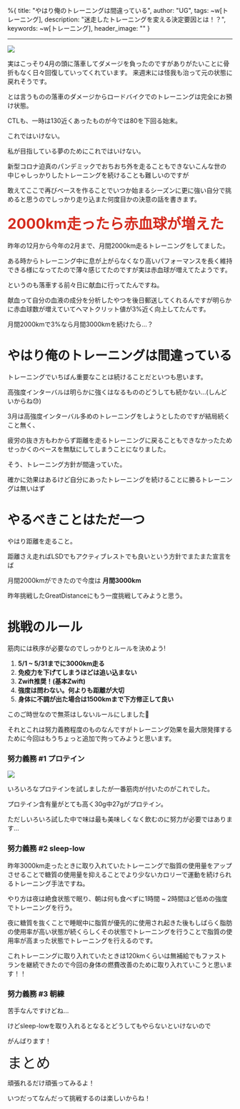 %{
  title: "やはり俺のトレーニングは間違っている",
  author: "UG",
  tags: ~w[トレーニング],
  description: "迷走したトレーニングを変える決定要因とは！？",
  keywords: ~w[トレーニング],
  header_image: ""
}

---
[![](https://1.bp.blogspot.com/-6NV6DZWU-7A/XpmypYb55OI/AAAAAAAAI_g/cJpF7Y4ALRkPIBQm9Ezid0xr62-17Lu9ACK4BGAsYHg/s320/IMG_20200404_061845-PANO.jpg)](https://1.bp.blogspot.com/-6NV6DZWU-7A/XpmypYb55OI/AAAAAAAAI_g/cJpF7Y4ALRkPIBQm9Ezid0xr62-17Lu9ACK4BGAsYHg/IMG_20200404_061845-PANO.jpg)





実はこっそり4月の頭に落車してダメージを負ったのですがありがたいことに骨折もなく日々回復していってくれています。
来週末には怪我も治って元の状態に戻れそうです。



とは言うものの落車のダメージからロードバイクでのトレーニングは完全にお預け状態。

CTLも、一時は130近くあったものが今では80を下回る始末。



これではいけない。



私が目指している夢のためにこれではいけない。



新型コロナ迫真のパンデミックでおちおち外を走ることもできないこんな世の中じゃしっかりしたトレーニングを続けることも難しいのですが

敢えてここで再びベースを作ることでいつか始まるシーズンに更に強い自分で挑めると思うのでしっかり走り込また何度目かの決意の話を書きます。





#### <font color="#d52c1f" size="6"><b>2000km走ったら赤血球が増えた</b></font>

昨年の12月から今年の2月まで、月間2000km走るトレーニングをしてました。

ある時からトレーニング中に息が上がらなくなり高いパフォーマンスを長く維持できる様になってたので薄々感じてたのですが実は赤血球が増えてたようです。



というのも落車する前々日に献血に行ってたんですね。

献血って自分の血液の成分を分析したやつを後日郵送してくれるんですが明らかに赤血球数が増えていてヘマトクリット値が3%近く向上してたんです。



月間2000kmで3%なら月間3000kmを続けたら...？









# やはり俺のトレーニングは間違っている

トレーニングでいちばん重要なことは続けることだといつも思います。



高強度インターバルは明らかに強くはなるもののどうしても続かない...(しんどいからね😓)



3月は高強度インターバル多めのトレーニングをしようとしたのですが結局続くこと無く、

疲労の抜き方もわからず距離を走るトレーニングに戻ることもできなかったためせっかくのベースを無駄にしてしまうことになりました。



そう、トレーニング方針が間違っていた。

確かに効果はあるけど自分にあったトレーニングを続けることに勝るトレーニングは無いはず





#

# やるべきことはただ一つ

やはり距離を走ること。



距離さえ走ればLSDでもアクティブレストでも良いという方針でまたまた宣言をば



月間2000kmができたので今度は **月間3000km**

昨年挑戦したGreatDistanceにもう一度挑戦してみようと思う。







# 挑戦のルール

筋肉には秩序が必要なのでしっかりとルールを決めよう!

1. **5/1 ~ 5/31までに3000km走る**
2. **免疫力を下げてしまうほどは追い込まない**
3. **Zwift推奨！(基本Zwift)**
4. **強度は問わない。何よりも距離が大切**
5. **身体に不調が出た場合は1500kmまで下方修正して良い**

このご時世なので無茶はしないルールにしました🙏





それとこれは努力義務程度のものなんですがトレーニング効果を最大限発揮するために今回はもうちょっと追加で拘ってみようと思います。



### 努力義務 #1 プロテイン



[![](https://1.bp.blogspot.com/-sDVV2Mf3Yb0/XpmvOhn07wI/AAAAAAAAI-8/-wZft14prR8iyPwP9x5yJ3_WCukf5Xm6wCK4BGAsYHg/s320/%25E3%2582%25B9%25E3%2582%25AF%25E3%2583%25AA%25E3%2583%25BC%25E3%2583%25B3%25E3%2582%25B7%25E3%2583%25A7%25E3%2583%2583%25E3%2583%2588%2B2020-04-17%2B22.28.41.png)](https://1.bp.blogspot.com/-sDVV2Mf3Yb0/XpmvOhn07wI/AAAAAAAAI-8/-wZft14prR8iyPwP9x5yJ3_WCukf5Xm6wCK4BGAsYHg/%25E3%2582%25B9%25E3%2582%25AF%25E3%2583%25AA%25E3%2583%25BC%25E3%2583%25B3%25E3%2582%25B7%25E3%2583%25A7%25E3%2583%2583%25E3%2583%2588%2B2020-04-17%2B22.28.41.png)

いろいろなプロテインを試しましたが一番筋肉が付いたのがこれでした。

プロテイン含有量がとても高く30g中27gがプロテイン。



ただしいろいろ試した中で味は最も美味しくなく飲むのに努力が必要ではあります...





### 努力義務 #2 sleep-low

昨年3000km走ったときに取り入れていたトレーニングで脂質の使用量をアップさせることで糖質の使用量を抑えることでより少ないカロリーで運動を続けられるトレーニング手法ですね。



やり方は夜は絶食状態で眠り、朝は何も食べずに1時間 ~ 2時間ほど低めの強度でトレーニングを行う。

夜に糖質を抜くことで睡眠中に脂質が優先的に使用され起きた後もしばらく脂肪の使用率が高い状態が続くらしくその状態でトレーニングを行うことで脂質の使用率が高まった状態でトレーニングを行えるのです。



これトレーニングに取り入れていたときは120kmくらいは無補給でもファストランを継続できたので今回の身体の燃費改善のために取り入れていこうと思います！！





### 努力義務 #3 朝練

苦手なんですけどね...

けどsleep-lowを取り入れるとなるとどうしてもやらないといけないので

がんばります！







<font size="6">まとめ</font>

頑張れるだけ頑張ってみるよ！

いつだってなんだって挑戦するのは楽しいからね！
